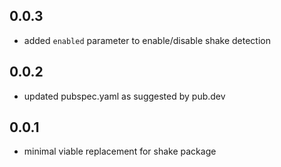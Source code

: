 ## 0.0.3
* added `enabled` parameter to enable/disable shake detection

## 0.0.2
* updated pubspec.yaml as suggested by pub.dev

## 0.0.1
* minimal viable replacement for shake package 
